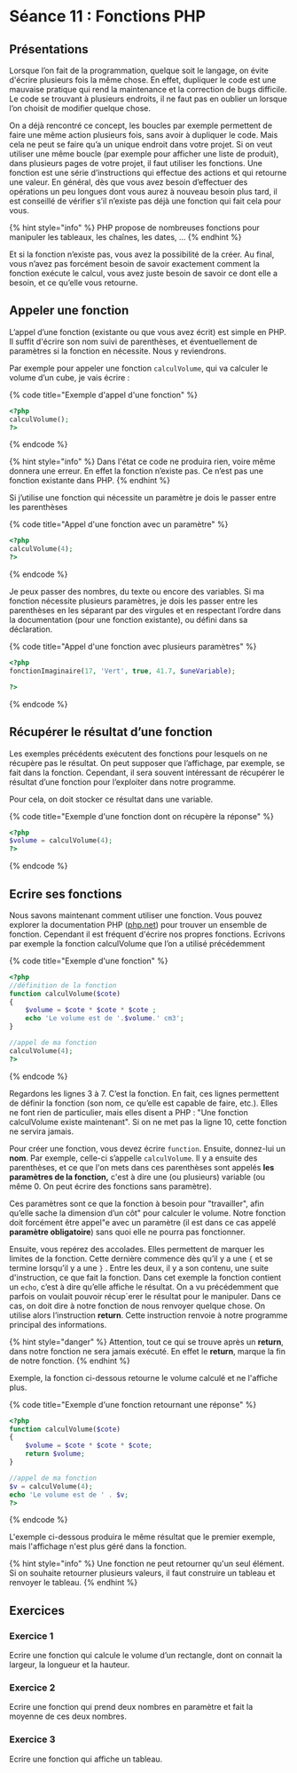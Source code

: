 # Séance 11 : Fonctions PHP

## Présentations

 Lorsque l’on fait de la programmation, quelque soit le langage, on évite d'écrire plusieurs fois la même chose. En effet, dupliquer le code est une mauvaise pratique qui rend la maintenance et la correction de bugs difficile. Le code se trouvant à plusieurs endroits, il ne faut pas en oublier un lorsque l’on choisit de modifier quelque chose. 

On a déjà rencontré ce concept, les boucles par exemple permettent de faire une même action plusieurs fois, sans avoir à dupliquer le code. Mais cela ne peut se faire qu’a un unique endroit dans votre projet. Si on veut utiliser une même boucle \(par exemple pour afficher une liste de produit\), dans plusieurs pages de votre projet, il faut utiliser les fonctions. Une fonction est une série d’instructions qui effectue des actions et qui retourne une valeur. En général, dès que vous avez besoin d’effectuer des opérations un peu longues dont vous aurez à nouveau besoin plus tard, il est conseillé de vérifier s’il n’existe pas déjà une fonction qui fait cela pour vous. 

{% hint style="info" %}
PHP propose de nombreuses fonctions pour manipuler les tableaux, les chaînes, les dates, ...
{% endhint %}

Et si la fonction n’existe pas, vous avez la possibilité de la créer. Au final, vous n’avez pas forcément besoin de savoir exactement comment la fonction exécute le calcul, vous avez juste besoin de savoir ce dont elle a besoin, et ce qu’elle vous retourne. 

## Appeler une fonction 

L’appel d’une fonction \(existante ou que vous avez écrit\) est simple en PHP. Il suffit d'écrire son nom suivi de parenthèses, et éventuellement de paramètres si la fonction en nécessite. Nous y reviendrons. 

Par exemple pour appeler une fonction `calculVolume`, qui va calculer le volume d’un cube, je vais écrire : 

{% code title="Exemple d\'appel d\'une fonction" %}
```php
<?php 
calculVolume(); 
?>
```
{% endcode %}

{% hint style="info" %}
Dans l'état ce code ne produira rien, voire même donnera une erreur. En effet la fonction n’existe pas. Ce n’est pas une fonction existante dans PHP. 
{% endhint %}

Si j’utilise une fonction qui nécessite un paramètre je dois le passer entre les parenthèses 

{% code title="Appel d\'une fonction avec un paramètre" %}
```php
<?php 
calculVolume(4); 
?> 
```
{% endcode %}

Je peux passer des nombres, du texte ou encore des variables. Si ma fonction nécessite plusieurs paramètres, je dois les passer entre les parenthèses en les séparant par des virgules et en respectant l’ordre dans la documentation \(pour une fonction existante\), ou défini dans sa déclaration. 

{% code title="Appel d\'une fonction avec plusieurs paramètres" %}
```php
<?php 
fonctionImaginaire(17, 'Vert', true, 41.7, $uneVariable); 

?>
```
{% endcode %}

## Récupérer le résultat d’une fonction 

Les exemples précédents exécutent des fonctions pour lesquels on ne récupère pas le résultat. On peut supposer que l’affichage, par exemple, se fait dans la fonction. Cependant, il sera souvent intéressant de récupérer le résultat d’une fonction pour l’exploiter dans notre programme. 

Pour cela, on doit stocker ce résultat dans une variable. 

{% code title="Exemple d\'une fonction dont on récupère la réponse" %}
```php
<?php
$volume = calculVolume(4);
?> 
```
{% endcode %}

## Ecrire ses fonctions 

Nous savons maintenant comment utiliser une fonction. Vous pouvez explorer la documentation PHP \([php.net](https://www.php.net)\) pour trouver un ensemble de fonction. Cependant il est fréquent d'écrire nos propres fonctions. Ecrivons par exemple la fonction calculVolume que l’on a utilisé précédemment 

{% code title="Exemple d\'une fonction" %}
```php
<?php 
//définition de la fonction
function calculVolume($cote) 
{ 
    $volume = $cote * $cote * $cote ; 
    echo 'Le volume est de '.$volume.' cm3'; 
} 

//appel de ma fonction 
calculVolume(4);
?> 
```
{% endcode %}

Regardons les lignes 3 à 7. C’est la fonction. En fait, ces lignes permettent de définir la fonction \(son nom, ce qu’elle est capable de faire, etc.\). Elles ne font rien de particulier, mais elles disent a PHP : "Une fonction calculVolume existe maintenant". Si on ne met pas la ligne 10, cette fonction ne servira jamais. 

Pour créer une fonction, vous devez écrire `function`. Ensuite, donnez-lui un **nom**. Par exemple, celle-ci s’appelle `calculVolume`. Il y a ensuite des parenthèses, et ce que l'on mets dans ces parenthèses sont appelés **les paramètres de la fonction,** c'est à dire  une \(ou plusieurs\) variable \(ou même 0. On peut écrire des fonctions sans paramètre\). 

Ces paramètres sont ce que la fonction à besoin pour "travailler", afin qu’elle sache la dimension d’un côt" pour calculer le volume. Notre fonction doit forcément être appel"e avec un paramètre \(il est dans ce cas appelé **paramètre obligatoire**\) sans quoi elle ne pourra pas fonctionner. 

Ensuite, vous repérez des accolades. Elles permettent de marquer les limites de la fonction. Cette dernière commence dès qu’il y a une `{` et se termine lorsqu’il y a une `}` . Entre les deux, il y a son contenu, une suite d'instruction, ce que fait la fonction. Dans cet exemple la fonction contient un `echo`, c’est à dire qu’elle affiche le résultat. On a vu précédemment que parfois on voulait pouvoir récup´erer le résultat pour le manipuler. Dans ce cas, on doit dire à notre fonction de nous renvoyer quelque chose. On utilise alors l’instruction **return**. Cette instruction renvoie à notre programme principal des informations. 

{% hint style="danger" %}
Attention, tout ce qui se trouve après un **return**, dans notre fonction ne sera jamais exécuté. En effet le **return**, marque la fin de notre fonction.
{% endhint %}

Exemple, la fonction ci-dessous retourne le volume calculé et ne l'affiche plus.

{% code title="Exemple d\'une fonction retournant une réponse" %}
```php
<?php 
function calculVolume($cote) 
{ 
    $volume = $cote * $cote * $cote; 
    return $volume; 
} 

//appel de ma fonction 
$v = calculVolume(4); 
echo 'Le volume est de ' . $v;
?>
```
{% endcode %}

L'exemple ci-dessous produira le même résultat que le premier exemple, mais l'affichage n'est plus géré dans la fonction.

{% hint style="info" %}
Une fonction ne peut retourner qu'un seul élément. Si on souhaite retourner plusieurs valeurs, il faut construire un tableau et renvoyer le tableau.
{% endhint %}

## Exercices

### Exercice 1 

Ecrire une fonction qui calcule le volume d’un rectangle, dont on connait la largeur, la longueur et la hauteur. 

### **Exercice 2**

Ecrire une fonction qui prend deux nombres en paramètre et fait la moyenne de ces deux nombres.

### **Exercice 3**

Ecrire une fonction qui affiche un tableau. 

